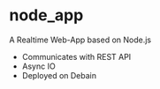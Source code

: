 node_app
========

A Realtime Web-App based on Node.js

- Communicates with REST API
- Async IO
- Deployed on Debain
